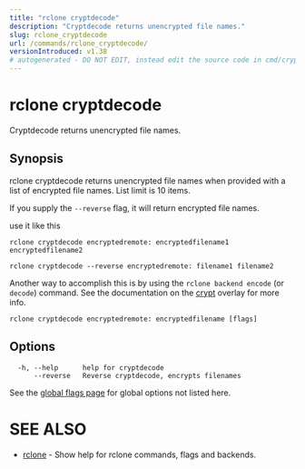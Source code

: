 ```yaml
---
title: "rclone cryptdecode"
description: "Cryptdecode returns unencrypted file names."
slug: rclone_cryptdecode
url: /commands/rclone_cryptdecode/
versionIntroduced: v1.38
# autogenerated - DO NOT EDIT, instead edit the source code in cmd/cryptdecode/ and as part of making a release run "make commanddocs"
---
```

# rclone cryptdecode

Cryptdecode returns unencrypted file names.

## Synopsis


rclone cryptdecode returns unencrypted file names when provided with
a list of encrypted file names. List limit is 10 items.

If you supply the `--reverse` flag, it will return encrypted file names.

use it like this

	rclone cryptdecode encryptedremote: encryptedfilename1 encryptedfilename2

	rclone cryptdecode --reverse encryptedremote: filename1 filename2

Another way to accomplish this is by using the `rclone backend encode` (or `decode`) command.
See the documentation on the [crypt](/crypt/) overlay for more info.


```
rclone cryptdecode encryptedremote: encryptedfilename [flags]
```

## Options

```
  -h, --help      help for cryptdecode
      --reverse   Reverse cryptdecode, encrypts filenames
```


See the [global flags page](/flags/) for global options not listed here.

# SEE ALSO

* [rclone](/commands/rclone/)	 - Show help for rclone commands, flags and backends.

